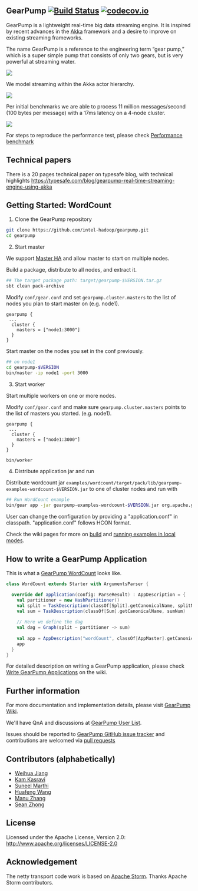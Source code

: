 ## GearPump [![Build Status](https://travis-ci.org/intel-hadoop/gearpump.svg?branch=master)](https://travis-ci.org/intel-hadoop/gearpump?branch=master) [![codecov.io](https://codecov.io/github/intel-hadoop/gearpump/coverage.svg?branch=master)](https://codecov.io/github/intel-hadoop/gearpump?branch=master)

GearPump is a lightweight real-time big data streaming engine. It is inspired by recent advances in the [Akka](https://github.com/akka/akka) framework and a desire to improve on existing streaming frameworks.

The	name	GearPump	is	a	reference to	the	engineering term “gear	pump,”	which	is	a	super simple
pump	that	consists of	only	two	gears,	but	is	very	powerful at	streaming water.

![](https://raw.githubusercontent.com/clockfly/gearpump/master/doc/logo/logo.png)

We model streaming within the Akka actor hierarchy.

![](https://raw.githubusercontent.com/intel-hadoop/gearpump/master/doc/actor_hierarchy.png)

Per initial benchmarks we are able to process 11 million messages/second (100 bytes per message) with a 17ms latency on a 4-node cluster.

![](https://raw.githubusercontent.com/intel-hadoop/gearpump/master/doc/dashboard.png)

For steps to reproduce the performance test, please check [Performance benchmark](https://github.com/intel-hadoop/gearpump/wiki/How-we-do-benchmark)

## Technical papers
There is a 20 pages technical paper on typesafe blog, with technical highlights https://typesafe.com/blog/gearpump-real-time-streaming-engine-using-akka


## Getting Started: WordCount

1. Clone the GearPump repository

  ```bash
  git clone https://github.com/intel-hadoop/gearpump.git
  cd gearpump
  ```

2. Start master

  We support [Master HA](https://github.com/intel-hadoop/gearpump/wiki/Run-Examples#master-ha) and allow master to start on multiple nodes. 

  Build a package, distribute to all nodes, and extract it.

  ```bash
  ## The target package path: target/gearpump-$VERSION.tar.gz
  sbt clean pack-archive
  ```
  
  Modify `conf/gear.conf` and set `gearpump.cluster.masters` to the list of nodes you plan to start master on (e.g. node1).

  ```
  gearpump {
   ...
    cluster {
      masters = ["node1:3000"]
    }
  }
  ```

  Start master on the nodes you set in the conf previously.

  ```bash
  ## on node1
  cd gearpump-$VERSION
  bin/master -ip node1 -port 3000
  ```

3. Start worker

  Start multiple workers on one or more nodes. 
  
  Modify `conf/gear.conf` and make sure `gearpump.cluster.masters` points to the list of masters you started.  (e.g. node1).

  ```
  gearpump {
   ...
    cluster {
      masters = ["node1:3000"]
    }
  }
  ```

  ```bash
  bin/worker
  ```

4. Distribute application jar and run

  Distribute wordcount jar `examples/wordcount/target/pack/lib/gearpump-examples-wordcount-$VERSION.jar` to one of cluster nodes and run with

  ```bash
  ## Run WordCount example
  bin/gear app -jar gearpump-examples-wordcount-$VERSION.jar org.apache.gearpump.streaming.examples.wordcount.WordCount -master node1:3000
  ```
  
  User can change the configuration by providing a "application.conf" in classpath. "application.conf" follows HCON format.

Check the wiki pages for more on [build](https://github.com/intel-hadoop/gearpump/wiki/Build) and [running examples in local modes](https://github.com/intel-hadoop/gearpump/wiki/Run-Examples).

## How to write a GearPump Application

This is what a [GearPump WordCount](https://github.com/intel-hadoop/gearpump/tree/master/examples/wordcount/src/main/scala/org/apache/gearpump/streaming/examples/wordcount) looks like.

  ```scala
  class WordCount extends Starter with ArgumentsParser {

    override def application(config: ParseResult) : AppDescription = {
      val partitioner = new HashPartitioner()
      val split = TaskDescription(classOf[Split].getCanonicalName, splitNum)
      val sum = TaskDescription(classOf[Sum].getCanonicalName, sumNum)
      
      // Here we define the dag
      val dag = Graph(split ~ partitioner ~> sum)
      
      val app = AppDescription("wordCount", classOf[AppMaster].getCanonicalName, appConfig, dag)
      app
    }
  }
  ```

For detailed description on writing a GearPump application, please check [Write GearPump Applications](https://github.com/intel-hadoop/gearpump/wiki/Write-GearPump-Applications) on the wiki.

## Further information

For more documentation and implementation details, please visit [GearPump Wiki](https://github.com/intel-hadoop/gearpump/wiki).

We'll have QnA and discussions at [GearPump User List](https://groups.google.com/forum/#!forum/gearpump-user).

Issues should be reported to [GearPump GitHub issue tracker](https://github.com/intel-hadoop/gearpump/issues) and contributions are welcomed via [pull requests](https://github.com/intel-hadoop/gearpump/pulls)

## Contributors (alphabetically)

* [Weihua Jiang](https://github.com/whjiang)
* [Kam Kasravi](https://github.com/kkasravi)
* [Suneel Marthi](https://github.com/smarthi)
* [Huafeng Wang](https://github.com/huafengw)
* [Manu Zhang](https://github.com/manuzhang)
* [Sean Zhong](https://github.com/clockfly)

## License

Licensed under the Apache License, Version 2.0: http://www.apache.org/licenses/LICENSE-2.0

## Acknowledgement

The netty transport code work is based on [Apache Storm](http://storm.apache.org). Thanks Apache Storm contributors.
